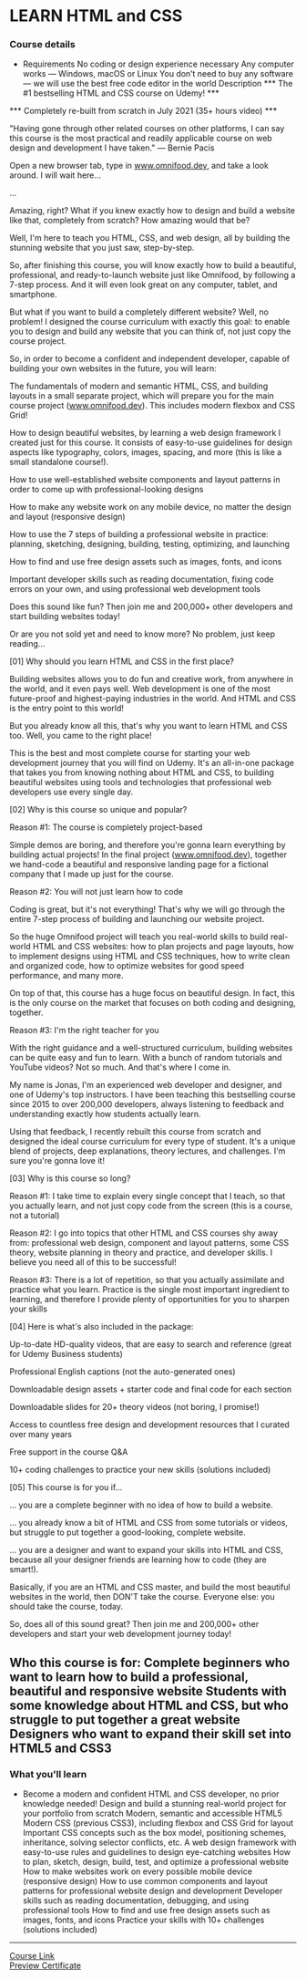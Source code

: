 # LEARN HTML and CSS
### Course details
- Requirements
No coding or design experience necessary
Any computer works — Windows, macOS or Linux
You don’t need to buy any software — we will use the best free code editor in the world
Description
*** The #1 bestselling HTML and CSS course on Udemy! ***

*** Completely re-built from scratch in July 2021 (35+ hours video) ***

"Having gone through other related courses on other platforms, I can say this course is the most practical and readily applicable course on web design and development I have taken." — Bernie Pacis



Open a new browser tab, type in www.omnifood.dev, and take a look around. I will wait here...

...

Amazing, right? What if you knew exactly how to design and build a website like that, completely from scratch? How amazing would that be?

Well, I'm here to teach you HTML, CSS, and web design, all by building the stunning website that you just saw, step-by-step.

So, after finishing this course, you will know exactly how to build a beautiful, professional, and ready-to-launch website just like Omnifood, by following a 7-step process. And it will even look great on any computer, tablet, and smartphone.

But what if you want to build a completely different website? Well, no problem! I designed the course curriculum with exactly this goal: to enable you to design and build any website that you can think of, not just copy the course project.



So, in order to become a confident and independent developer, capable of building your own websites in the future, you will learn:

The fundamentals of modern and semantic HTML, CSS, and building layouts in a small separate project, which will prepare you for the main course project (www.omnifood.dev). This includes modern flexbox and CSS Grid!

How to design beautiful websites, by learning a web design framework I created just for this course. It consists of easy-to-use guidelines for design aspects like typography, colors, images, spacing, and more (this is like a small standalone course!).

How to use well-established website components and layout patterns in order to come up with professional-looking designs

How to make any website work on any mobile device, no matter the design and layout (responsive design)

How to use the 7 steps of building a professional website in practice: planning, sketching, designing, building, testing, optimizing, and launching

How to find and use free design assets such as images, fonts, and icons

Important developer skills such as reading documentation, fixing code errors on your own, and using professional web development tools

Does this sound like fun? Then join me and 200,000+ other developers and start building websites today!

Or are you not sold yet and need to know more? No problem, just keep reading...



[01] Why should you learn HTML and CSS in the first place?

Building websites allows you to do fun and creative work, from anywhere in the world, and it even pays well. Web development is one of the most future-proof and highest-paying industries in the world. And HTML and CSS is the entry point to this world!

But you already know all this, that's why you want to learn HTML and CSS too. Well, you came to the right place!

This is the best and most complete course for starting your web development journey that you will find on Udemy. It's an all-in-one package that takes you from knowing nothing about HTML and CSS, to building beautiful websites using tools and technologies that professional web developers use every single day.



[02] Why is this course so unique and popular?

Reason #1: The course is completely project-based

Simple demos are boring, and therefore you're gonna learn everything by building actual projects! In the final project (www.omnifood.dev), together we hand-code a beautiful and responsive landing page for a fictional company that I made up just for the course.



Reason #2: You will not just learn how to code

Coding is great, but it's not everything! That's why we will go through the entire 7-step process of building and launching our website project.

So the huge Omnifood project will teach you real-world skills to build real-world HTML and CSS websites: how to plan projects and page layouts, how to implement designs using HTML and CSS techniques, how to write clean and organized code, how to optimize websites for good speed performance, and many more.

On top of that, this course has a huge focus on beautiful design. In fact, this is the only course on the market that focuses on both coding and designing, together.



Reason #3: I'm the right teacher for you

With the right guidance and a well-structured curriculum, building websites can be quite easy and fun to learn. With a bunch of random tutorials and YouTube videos? Not so much. And that's where I come in.

My name is Jonas, I'm an experienced web developer and designer, and one of Udemy's top instructors. I have been teaching this bestselling course since 2015 to over 200,000 developers, always listening to feedback and understanding exactly how students actually learn.

Using that feedback, I recently rebuilt this course from scratch and designed the ideal course curriculum for every type of student. It's a unique blend of projects, deep explanations, theory lectures, and challenges. I'm sure you're gonna love it!



[03] Why is this course so long?

Reason #1: I take time to explain every single concept that I teach, so that you actually learn, and not just copy code from the screen (this is a course, not a tutorial)

Reason #2: I go into topics that other HTML and CSS courses shy away from: professional web design, component and layout patterns, some CSS theory, website planning in theory and practice, and developer skills. I believe you need all of this to be successful!

Reason #3: There is a lot of repetition, so that you actually assimilate and practice what you learn. Practice is the single most important ingredient to learning, and therefore I provide plenty of opportunities for you to sharpen your skills



[04] Here is what's also included in the package:

Up-to-date HD-quality videos, that are easy to search and reference (great for Udemy Business students)

Professional English captions (not the auto-generated ones)

Downloadable design assets + starter code and final code for each section

Downloadable slides for 20+ theory videos (not boring, I promise!)

Access to countless free design and development resources that I curated over many years

Free support in the course Q&A

10+ coding challenges to practice your new skills (solutions included)



[05] This course is for you if...

... you are a complete beginner with no idea of how to build a website.

... you already know a bit of HTML and CSS from some tutorials or videos, but struggle to put together a good-looking, complete website.

... you are a designer and want to expand your skills into HTML and CSS, because all your designer friends are learning how to code (they are smart!).

Basically, if you are an HTML and CSS master, and build the most beautiful websites in the world, then DON'T take the course. Everyone else: you should take the course, today.



So, does all of this sound great? Then join me and 200,000+ other developers and start your web development journey today!

Who this course is for:
Complete beginners who want to learn how to build a professional, beautiful and responsive website
Students with some knowledge about HTML and CSS, but who struggle to put together a great website
Designers who want to expand their skill set into HTML5 and CSS3
---
### What you'll learn
- Become a modern and confident HTML and CSS developer, no prior knowledge needed!
Design and build a stunning real-world project for your portfolio from scratch
Modern, semantic and accessible HTML5
Modern CSS (previous CSS3), including flexbox and CSS Grid for layout
Important CSS concepts such as the box model, positioning schemes, inheritance, solving selector conflicts, etc.
A web design framework with easy-to-use rules and guidelines to design eye-catching websites
How to plan, sketch, design, build, test, and optimize a professional website
How to make websites work on every possible mobile device (responsive design)
How to use common components and layout patterns for professional website design and development
Developer skills such as reading documentation, debugging, and using professional tools
How to find and use free design assets such as images, fonts, and icons
Practice your skills with 10+ challenges (solutions included)
-------------------------------
[Course Link](https://www.linkedin.com/learning/html-essential-training-4)
<br>[Preview Certificate]()
